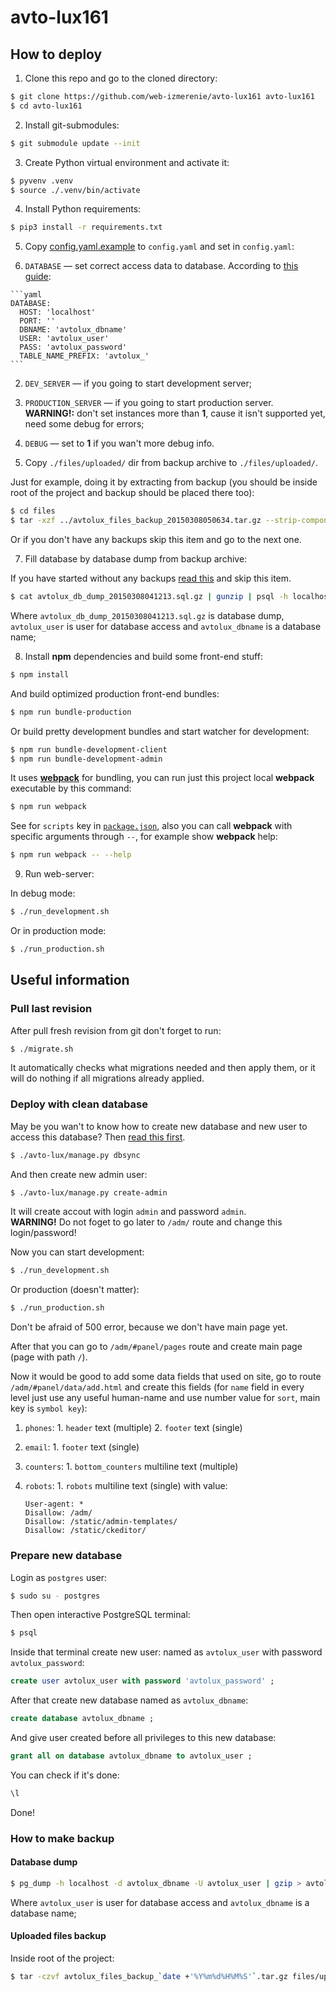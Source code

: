 # avto-lux161

## How to deploy

1. Clone this repo and go to the cloned directory:
  
  ```bash
  $ git clone https://github.com/web-izmerenie/avto-lux161 avto-lux161
  $ cd avto-lux161
  ```
2. Install git-submodules:
  
  ``` bash
  $ git submodule update --init
  ```
  
3. Create Python virtual environment and activate it:
  
  ```bash
  $ pyvenv .venv
  $ source ./.venv/bin/activate
  ```
  
4. Install Python requirements:
  
  ```bash
  $ pip3 install -r requirements.txt
  ```
  
5. Copy [config.yaml.example](./config.yaml.example) to `config.yaml` and
  set in `config.yaml`:
  
  1. `DATABASE` — set correct access data to database.
    According to [this guide](#prepare-new-database):
    
    ```yaml
    DATABASE:
      HOST: 'localhost'
      PORT: ''
      DBNAME: 'avtolux_dbname'
      USER: 'avtolux_user'
      PASS: 'avtolux_password'
      TABLE_NAME_PREFIX: 'avtolux_'
    ```
    
  2. `DEV_SERVER` — if you going to start development server;
  3. `PRODUCTION_SERVER` — if you going to start production server.<br>
    <b>WARNING!:</b> don't set instances more than <b>1</b>,
    cause it isn't supported yet, need some debug for errors;
  4. `DEBUG` — set to <b>1</b> if you wan't more debug info.
  
6. Copy `./files/uploaded/` dir from backup archive to `./files/uploaded/`.
  
  Just for example, doing it by extracting from backup
  (you should be inside root of the project and backup should be placed there too):
  
  ```bash
  $ cd files
  $ tar -xzf ../avtolux_files_backup_20150308050634.tar.gz --strip-components=1 files/uploaded/
  ```
  
  Or if you don't have any backups skip this item and go to the next one.
  
7. Fill database by database dump from backup archive:
  
  If you have started without any backups [read this](#deploy-with-clean-database)
  and skip this item.
  
  ```bash
  $ cat avtolux_db_dump_20150308041213.sql.gz | gunzip | psql -h localhost -d avtolux_dbname -U avtolux_user
  ```
  
  Where `avtolux_db_dump_20150308041213.sql.gz` is database dump,
  `avtolux_user` is user for database access
  and `avtolux_dbname` is a database name;
  
8. Install <b>npm</b> dependencies and build some front-end stuff:
  
  ```bash
  $ npm install
  ```
  
  And build optimized production front-end bundles:
  ```bash
  $ npm run bundle-production
  ```
  
  Or build pretty development bundles and start watcher for development:
  ```bash
  $ npm run bundle-development-client
  $ npm run bundle-development-admin
  ```
  
  It uses [<b>webpack</b>](//webpack.github.io/) for bundling, you can run
  just this project local <b>webpack</b> executable by this command:
  ```bash
  $ npm run webpack
  ```
  See for `scripts` key in [`package.json`](./package.json), also you can call <b>webpack</b>
  with specific arguments through `--`, for example show <b>webpack</b> help:
  ```bash
  $ npm run webpack -- --help
  ```
  
9. Run web-server:
  
  In debug mode:
  ```bash
  $ ./run_development.sh
  ```
  
  Or in production mode:
  ```bash
  $ ./run_production.sh
  ```

## Useful information

### Pull last revision

After pull fresh revision from git don't forget to run:

```bash
$ ./migrate.sh
```

It automatically checks what migrations needed and then apply them, or it
will do nothing if all migrations already applied.

### Deploy with clean database

May be you wan't to know how to create new database and new user
to access this database? Then [read this first](#prepare-new-database).

```bash
$ ./avto-lux/manage.py dbsync
```

And then create new admin user:
```bash
$ ./avto-lux/manage.py create-admin
```
It will create accout with login `admin` and password `admin`.<br>
<b>WARNING!</b> Do not foget to go later to `/adm/` route and change this login/password!

Now you can start development:
```bash
$ ./run_development.sh
```
Or production (doesn't matter):
```bash
$ ./run_production.sh
```
Don't be afraid of 500 error, because we don't have main page yet.

After that you can go to `/adm/#panel/pages` route and create main page
(page with path `/`).

Now it would be good to add some data fields that used on site,
go to route `/adm/#panel/data/add.html` and create this fields
(for `name` field in every level just use any useful human-name
and use number value for `sort`, main key is `symbol key`):
  1. `phones`:
    1. `header` text (multiple)
    2. `footer` text (single)
  2. `email`:
    1. `footer` text (single)
  3. `counters`:
    1. `bottom_counters` multiline text (multiple)
  4. `robots`:
    1. `robots` multiline text (single) with value:

        ```robots
        User-agent: *
        Disallow: /adm/
        Disallow: /static/admin-templates/
        Disallow: /static/ckeditor/
        ```

### Prepare new database

Login as `postgres` user:
```bash
$ sudo su - postgres
```
Then open interactive PostgreSQL terminal:
```bash
$ psql
```
Inside that terminal create new user:
named as `avtolux_user` with password `avtolux_password`:
```sql
create user avtolux_user with password 'avtolux_password' ;
```
After that create new database named as `avtolux_dbname`:
```sql
create database avtolux_dbname ;
```
And give user created before all privileges to this new database:
```sql
grant all on database avtolux_dbname to avtolux_user ;
```
You can check if it's done:
```sql
\l
```
Done!

### How to make backup

#### Database dump

```bash
$ pg_dump -h localhost -d avtolux_dbname -U avtolux_user | gzip > avtolux_db_dump_`date +'%Y%m%d%H%M%S'`.sql.gz
```

Where `avtolux_user` is user for database access
and `avtolux_dbname` is a database name;

#### Uploaded files backup

Inside root of the project:

```bash
$ tar -czvf avtolux_files_backup_`date +'%Y%m%d%H%M%S'`.tar.gz files/uploaded/
```
